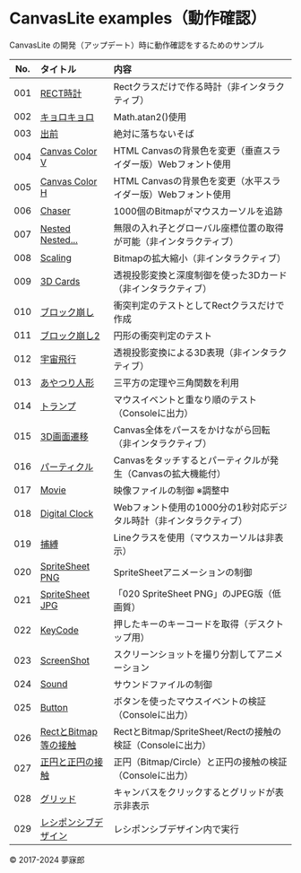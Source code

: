 # CanvasLite examples（動作確認）
CanvasLite の開発（アップデート）時に動作確認をするためのサンプル

|No.|タイトル|内容|
|:--:|:--|:--|
|001|[RECT時計](https://mubirou.github.io/CanvasLite/examples/html/001.html)|Rectクラスだけで作る時計（非インタラクティブ）|
|002|[キョロキョロ](https://mubirou.github.io/CanvasLite/examples/html/002.html)|Math.atan2()使用|
|003|[出前](https://mubirou.github.io/CanvasLite/examples/html/003.html)|絶対に落ちないそば|
|004|[Canvas Color V](https://mubirou.github.io/CanvasLite/examples/html/004.html)|HTML Canvasの背景色を変更（垂直スライダー版）Webフォント使用|
|005|[Canvas Color H](https://mubirou.github.io/CanvasLite/examples/html/005.html)|HTML Canvasの背景色を変更（水平スライダー版）Webフォント使用|
|006|[Chaser](https://mubirou.github.io/CanvasLite/examples/html/006.html)|1000個のBitmapがマウスカーソルを追跡|
|007|[Nested Nested...](https://mubirou.github.io/CanvasLite/examples/html/007.html)|無限の入れ子とグローバル座標位置の取得が可能（非インタラクティブ）|
|008|[Scaling](https://mubirou.github.io/CanvasLite/examples/html/008.html)|Bitmapの拡大縮小（非インタラクティブ）|
|009|[3D Cards](https://mubirou.github.io/CanvasLite/examples/html/009.html)|透視投影変換と深度制御を使った3Dカード（非インタラクティブ）|
|010|[ブロック崩し](https://mubirou.github.io/CanvasLite/examples/html/010.html)|衝突判定のテストとしてRectクラスだけで作成|
|011|[ブロック崩し2](https://mubirou.github.io/CanvasLite/examples/html/011.html)|円形の衝突判定のテスト|
|012|[宇宙飛行](https://mubirou.github.io/CanvasLite/examples/html/012.html)|透視投影変換による3D表現（非インタラクティブ）|
|013|[あやつり人形](https://mubirou.github.io/CanvasLite/examples/html/013.html)|三平方の定理や三角関数を利用|
|014|[トランプ](https://mubirou.github.io/CanvasLite/examples/html/014.html)|マウスイベントと重なり順のテスト（Consoleに出力）|
|015|[3D画面遷移](https://mubirou.github.io/CanvasLite/examples/html/015.html)|Canvas全体をパースをかけながら回転（非インタラクティブ）|
|016|[パーティクル](https://mubirou.github.io/CanvasLite/examples/html/016.html)|Canvasをタッチするとパーティクルが発生（Canvasの拡大機能付）|
|017|[Movie](https://mubirou.github.io/CanvasLite/examples/html/017.html)|映像ファイルの制御 ※調整中|
|018|[Digital Clock](https://mubirou.github.io/CanvasLite/examples/html/018.html)|Webフォント使用の1000分の1秒対応デジタル時計（非インタラクティブ）|
|019|[捕縛](https://mubirou.github.io/CanvasLite/examples/html/019.html)|Lineクラスを使用（マウスカーソルは非表示）|
|020|[SpriteSheet PNG](https://mubirou.github.io/CanvasLite/examples/html/020.html)|SpriteSheetアニメーションの制御|
|021|[SpriteSheet JPG](https://mubirou.github.io/CanvasLite/examples/html/021.html)|「020 SpriteSheet PNG」のJPEG版（低画質）|
|022|[KeyCode](https://mubirou.github.io/CanvasLite/examples/html/022.html)|押したキーのキーコードを取得（デスクトップ用）|
|023|[ScreenShot](https://mubirou.github.io/CanvasLite/examples/html/023.html)|スクリーンショットを撮り分割してアニメーション|
|024|[Sound](https://mubirou.github.io/CanvasLite/examples/html/024.html)|サウンドファイルの制御|
|025|[Button](https://mubirou.github.io/CanvasLite/examples/html/025.html)|ボタンを使ったマウスイベントの検証（Consoleに出力）|
|026|[RectとBitmap等の接触](https://mubirou.github.io/CanvasLite/examples/html/026.html)|RectとBitmap/SpriteSheet/Rectの接触の検証（Consoleに出力）|
|027|[正円と正円の接触](https://mubirou.github.io/CanvasLite/examples/html/027.html)|正円（Bitmap/Circle）と正円の接触の検証（Consoleに出力）|
|028|[グリッド](https://mubirou.github.io/CanvasLite/examples/html/028/028.html)|キャンバスをクリックするとグリッドが表示非表示|
|029|[レシポンシブデザイン](https://mubirou.github.io/CanvasLite/examples/html/029/029.html)|レシポンシブデザイン内で実行|

© 2017-2024 夢寐郎
